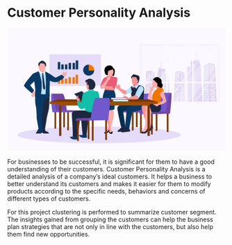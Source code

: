 # Customer Personality Analysis

![img.png](img.png)

For businesses to be successful, it is significant for them to have a good understanding of their customers.
Customer Personality Analysis is a detailed analysis of a company’s ideal customers. It helps a business to better 
understand its customers and makes it easier for them to modify products according to the specific needs, behaviors 
and concerns of different types of customers.

For this project clustering is performed to summarize customer segment. The insights gained from grouping the 
customers can help the business plan strategies that are not only in line with the customers, but also help them
find new opportunities.


